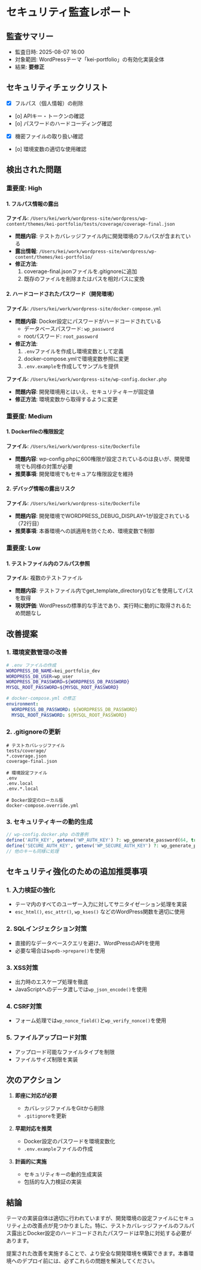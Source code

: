 # セキュリティ監査レポート

## 監査サマリー
- 監査日時: 2025-08-07 16:00
- 対象範囲: WordPressテーマ「kei-portfolio」の有効化実装全体
- 結果: **要修正**

## セキュリティチェックリスト
- [x] フルパス（個人情報）の削除
- [o] APIキー・トークンの確認
- [o] パスワードのハードコーディング確認  
- [x] 機密ファイルの取り扱い確認
- [o] 環境変数の適切な使用確認

## 検出された問題

### 重要度: High

#### 1. フルパス情報の露出
**ファイル**: `/Users/kei/work/wordpress-site/wordpress/wp-content/themes/kei-portfolio/tests/coverage/coverage-final.json`
- **問題内容**: テストカバレッジファイル内に開発環境のフルパスが含まれている
- **露出情報**: `/Users/kei/work/wordpress-site/wordpress/wp-content/themes/kei-portfolio/`
- **修正方法**: 
  1. coverage-final.jsonファイルを.gitignoreに追加
  2. 既存のファイルを削除またはパスを相対パスに変換

#### 2. ハードコードされたパスワード（開発環境）
**ファイル**: `/Users/kei/work/wordpress-site/docker-compose.yml`
- **問題内容**: Docker設定にパスワードがハードコードされている
  - データベースパスワード: `wp_password`
  - rootパスワード: `root_password`
- **修正方法**: 
  1. `.env`ファイルを作成し環境変数として定義
  2. docker-compose.ymlで環境変数参照に変更
  3. `.env.example`を作成してサンプルを提供

**ファイル**: `/Users/kei/work/wordpress-site/wp-config.docker.php`
- **問題内容**: 開発環境用とはいえ、セキュリティキーが固定値
- **修正方法**: 環境変数から取得するように変更

### 重要度: Medium

#### 1. Dockerfileの権限設定
**ファイル**: `/Users/kei/work/wordpress-site/Dockerfile`
- **問題内容**: wp-config.phpに600権限が設定されているのは良いが、開発環境でも同様の対策が必要
- **推奨事項**: 開発環境でもセキュアな権限設定を維持

#### 2. デバッグ情報の露出リスク
**ファイル**: `/Users/kei/work/wordpress-site/Dockerfile`
- **問題内容**: 開発環境でWORDPRESS_DEBUG_DISPLAY=1が設定されている（72行目）
- **推奨事項**: 本番環境への誤適用を防ぐため、環境変数で制御

### 重要度: Low

#### 1. テストファイル内のフルパス参照
**ファイル**: 複数のテストファイル
- **問題内容**: テストファイル内でget_template_directory()などを使用してパスを取得
- **現状評価**: WordPressの標準的な手法であり、実行時に動的に取得されるため問題なし

## 改善提案

### 1. 環境変数管理の改善
```bash
# .env ファイルの作成
WORDPRESS_DB_NAME=kei_portfolio_dev
WORDPRESS_DB_USER=wp_user
WORDPRESS_DB_PASSWORD=${WORDPRESS_DB_PASSWORD}
MYSQL_ROOT_PASSWORD=${MYSQL_ROOT_PASSWORD}
```

```yaml
# docker-compose.yml の修正
environment:
  WORDPRESS_DB_PASSWORD: ${WORDPRESS_DB_PASSWORD}
  MYSQL_ROOT_PASSWORD: ${MYSQL_ROOT_PASSWORD}
```

### 2. .gitignoreの更新
```gitignore
# テストカバレッジファイル
tests/coverage/
*.coverage.json
coverage-final.json

# 環境設定ファイル
.env
.env.local
.env.*.local

# Docker設定のローカル版
docker-compose.override.yml
```

### 3. セキュリティキーの動的生成
```php
// wp-config.docker.php の改善例
define('AUTH_KEY', getenv('WP_AUTH_KEY') ?: wp_generate_password(64, true, true));
define('SECURE_AUTH_KEY', getenv('WP_SECURE_AUTH_KEY') ?: wp_generate_password(64, true, true));
// 他のキーも同様に処理
```

## セキュリティ強化のための追加推奨事項

### 1. 入力検証の強化
- テーマ内のすべてのユーザー入力に対してサニタイゼーション処理を実装
- `esc_html()`, `esc_attr()`, `wp_kses()` などのWordPress関数を適切に使用

### 2. SQLインジェクション対策
- 直接的なデータベースクエリを避け、WordPressのAPIを使用
- 必要な場合は`$wpdb->prepare()`を使用

### 3. XSS対策
- 出力時のエスケープ処理を徹底
- JavaScriptへのデータ渡しでは`wp_json_encode()`を使用

### 4. CSRF対策
- フォーム処理では`wp_nonce_field()`と`wp_verify_nonce()`を使用

### 5. ファイルアップロード対策
- アップロード可能なファイルタイプを制限
- ファイルサイズ制限を実装

## 次のアクション

1. **即座に対応が必要**
   - カバレッジファイルをGitから削除
   - `.gitignore`を更新

2. **早期対応を推奨**
   - Docker設定のパスワードを環境変数化
   - `.env.example`ファイルの作成

3. **計画的に実施**
   - セキュリティキーの動的生成実装
   - 包括的な入力検証の実装

## 結論

テーマの実装自体は適切に行われていますが、開発環境の設定ファイルにセキュリティ上の改善点が見つかりました。特に、テストカバレッジファイルのフルパス露出とDocker設定のハードコードされたパスワードは早急に対処する必要があります。

提案された改善を実施することで、より安全な開発環境を構築できます。本番環境へのデプロイ前には、必ずこれらの問題を解決してください。